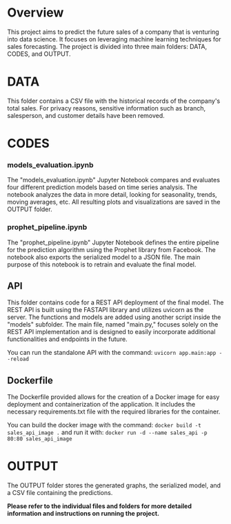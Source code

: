 # Overview
This project aims to predict the future sales of a company that is venturing into data science. It focuses on leveraging machine learning techniques for sales forecasting. The project is divided into three main folders: DATA, CODES, and OUTPUT.

# DATA
This folder contains a CSV file with the historical records of the company's total sales. For privacy reasons, sensitive information such as branch, salesperson, and customer details have been removed.

# CODES
### models_evaluation.ipynb
The "models_evaluation.ipynb" Jupyter Notebook compares and evaluates four different prediction models based on time series analysis. The notebook analyzes the data in more detail, looking for seasonality, trends, moving averages, etc. All resulting plots and visualizations are saved in the OUTPUT folder.

### prophet_pipeline.ipynb
The "prophet_pipeline.ipynb" Jupyter Notebook defines the entire pipeline for the prediction algorithm using the Prophet library from Facebook. The notebook also exports the serialized model to a JSON file. The main purpose of this notebook is to retrain and evaluate the final model.

## API
This folder contains code for a REST API deployment of the final model. The REST API is built using the FASTAPI library and utilizes uvicorn as the server. The functions and models are added using another script inside the "models" subfolder. The main file, named "main.py," focuses solely on the REST API implementation and is designed to easily incorporate additional functionalities and endpoints in the future.

You can run the standalone API with the command: `uvicorn app.main:app --reload`

## Dockerfile
The Dockerfile provided allows for the creation of a Docker image for easy deployment and containerization of the application. It includes the necessary requirements.txt file with the required libraries for the container.

You can build the docker image with the command: `docker build -t sales_api_image .` and run it with: `docker run -d --name sales_api -p 80:80 sales_api_image`

# OUTPUT
The OUTPUT folder stores the generated graphs, the serialized model, and a CSV file containing the predictions.

**Please refer to the individual files and folders for more detailed information and instructions on running the project.**
